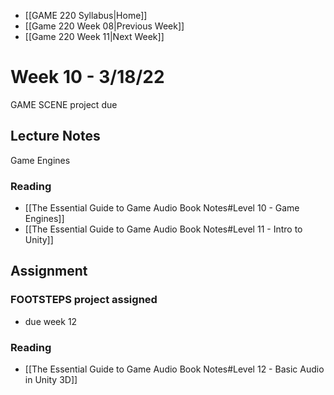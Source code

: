 - [[GAME 220 Syllabus|Home]]
- [[Game 220 Week 08|Previous Week]]
- [[Game 220 Week 11|Next Week]]

# Week 10 - 3/18/22
GAME SCENE project due

## Lecture Notes
Game Engines

### Reading
- [[The Essential Guide to Game Audio Book Notes#Level 10 - Game Engines]]
- [[The Essential Guide to Game Audio Book Notes#Level 11 - Intro to Unity]]

## Assignment
### FOOTSTEPS project assigned
- due week 12

### Reading
- [[The Essential Guide to Game Audio Book Notes#Level 12 - Basic Audio in Unity 3D]]